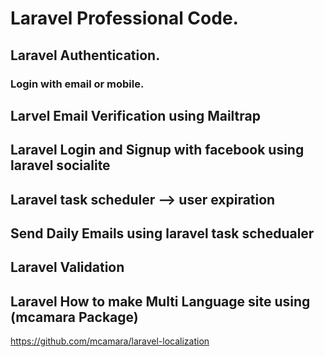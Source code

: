# Laravel Professional Code.
## Laravel Authentication.
### Login with email or mobile.
## Larvel Email Verification using Mailtrap
## Laravel Login and Signup with facebook using laravel socialite
## Laravel task scheduler --> user expiration
## Send Daily Emails using laravel task schedualer
## Laravel Validation 
## Laravel How to make Multi Language site using (mcamara Package)
https://github.com/mcamara/laravel-localization





